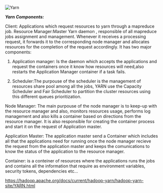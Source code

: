 
![Yarn](https://user-images.githubusercontent.com/7907123/132715866-1ebaf075-9117-4ce2-b374-11dbf507b456.png)

***Yarn Components:***

Client: Applications which request resources to yarn through a mapreduce job.
Resource Manager:Master Yarn daemon , responsible of all mapreduce jobs assignment and management. Whenever it receives a processing request, it forwards it to the corresponding node manager and allocates resources for the completion of the request accordingly. It has two major components:

1. Application manager: Is the daemon which accepts the applications and request the containers once it know how resources will need,also restarts the Application Manager container if a task fails.

2. Scheduler:The purpouse of the scheduler is the management of resources share pool among all the jobs, YARN use the Capacity Scheduler and Fair Scheduler to partition the cluster resources using this different queues prioritization.

Node Manager: The main purpouse of the node manager is to keep-up with the resource manager and also, monitors resources usage, performs log management and also kills a container based on directions from the resource manager. It is also responsible for creating the container process and start it on the request of Application master.

Application Master: The application master send a Container which includes all that the applications need for running once the node manager recieve the request from the application master and keeps the comunications to know the status of the application to the resource manager.

Container: is a conteiner of resources where the applications runs the jobs and contains all the information that require as environment variables, security tokens, dependencies etc...


https://hadoop.apache.org/docs/current/hadoop-yarn/hadoop-yarn-site/YARN.html
